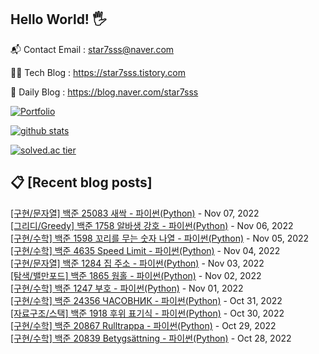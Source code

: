## Hello World! 🖐

📬 Contact Email : star7sss@naver.com

👨‍💻 Tech Blog : https://star7sss.tistory.com

🤪 Daily Blog : https://blog.naver.com/star7sss

[![Portfolio](https://img.shields.io/badge/Portfolio-%23000000.svg?style=for-the-badge&logo=firefox&logoColor=#FF7139)](https://fern-way-13f.notion.site/Jang-Thang-3b7b327981a2456c8ee5952eadb848b9)

[![github stats](https://github-readme-stats.vercel.app/api?username=jangThang&show_icons=true&hide_border=False)](https://star7sss.tistory.com)

[![solved.ac tier](http://mazassumnida.wtf/api/v2/generate_badge?boj=star7sss)](https://solved.ac/star7sss)

## 📋 [Recent blog posts]
[[구현/문자열] 백준 25083 새싹 - 파이썬(Python)](https://star7sss.tistory.com/544) - Nov 07, 2022<br>
[[그리디/Greedy] 백준 1758 알바생 강호 - 파이썬(Python)](https://star7sss.tistory.com/588) - Nov 06, 2022<br>
[[구현/수학] 백준 1598 꼬리를 무는 숫자 나열 - 파이썬(Python)](https://star7sss.tistory.com/538) - Nov 05, 2022<br>
[[구현/수학] 백준 4635 Speed Limit - 파이썬(Python)](https://star7sss.tistory.com/537) - Nov 04, 2022<br>
[[구현/문자열] 백준 1284 집 주소 - 파이썬(Python)](https://star7sss.tistory.com/536) - Nov 03, 2022<br>
[[탐색/밸만포드] 백준 1865 웜홀 - 파이썬(Python)](https://star7sss.tistory.com/587) - Nov 02, 2022<br>
[[구현/수학] 백준 1247 부호 - 파이썬(Python)](https://star7sss.tistory.com/535) - Nov 01, 2022<br>
[[구현/수학] 백준 24356 ЧАСОВНИК - 파이썬(Python)](https://star7sss.tistory.com/534) - Oct 31, 2022<br>
[[자료구조/스택] 백준 1918 후위 표기식 - 파이썬(Python)](https://star7sss.tistory.com/585) - Oct 30, 2022<br>
[[구현/수학] 백준 20867 Rulltrappa - 파이썬(Python)](https://star7sss.tistory.com/533) - Oct 29, 2022<br>
[[구현/수학] 백준 20839 Betygs&auml;ttning - 파이썬(Python)](https://star7sss.tistory.com/532) - Oct 28, 2022<br>
